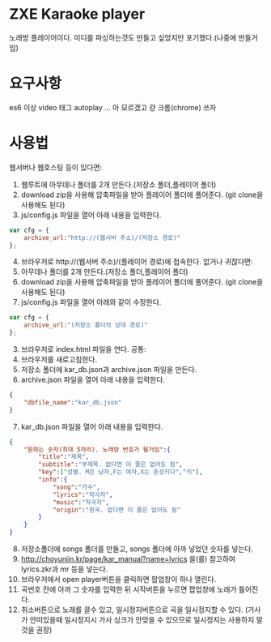 # ZXE Karaoke player
노래방 플레이어이다.
미디를 파싱하는것도 만들고 싶었지만 포기했다.(나중에 만들거임)
# 요구사항
es6 이상
video 태그 autoplay
... 아 모르겠고 걍 크롬(chrome) 쓰자
# 사용법
웹서버나 웹호스팅 등이 있다면:
1. 웹루트에 아무데나 폴더를 2개 만든다.(저장소 폴더,플레이어 폴더)
2. download zip을 사용해 압축파일을 받아 플레이어 폴더에 풀어준다.
   (git clone을 사용해도 된다)
3. js/config.js 파일을 열어 아래 내용을 입력한다.
```js
var cfg = {
    archive_url:"http://(웹서버 주소)/(저장소 경로)"
};
```
4. 브라우저로 http://(웹서버 주소)/(플레이어 경로)에 접속한다.
없거나 귀찮다면:
1. 아무데나 폴더를 2개 만든다.(저장소 폴더,플레이어 폴더)
2. download zip을 사용해 압축파일을 받아 플레이어 폴더에 풀어준다.
   (git clone을 사용해도 된다)
4. js/config.js 파일을 열어 아래와 같이 수정한다.
```js
var cfg = {
    archive_url:"(저장소 폴더의 상대 경로)"
};
```
3. 브라우저로 index.html 파일을 연다.
공통:
4. 브라우저를 새로고침한다.
5. 저장소 폴더에 kar_db.json과 archive.json 파일을 만든다.
6. archive.json 파일을 열어 아래 내용을 입력한다.
```json
{
    "dbfile_name":"kar_db.json"
}
```
7. kar_db.json 파일을 열어 아래 내용을 입력한다.
```json
{
    "원하는 숫자(최대 5자리). 노래방 번호가 될거임":{
        "title":"제목",
        "subtitle":"부제목. 없다면 이 줄은 없어도 됨",
        "key":["성별. M은 남자,F는 여자,X는 혼성키다","키"],
        "info":{
            "song":"가수",
            "lyrics":"작사자",
            "music":"작곡자",
            "origin":"원곡. 없다면 이 줄은 없어도 됨"
        }
    }
}
```
8. 저장소폴더에 songs 폴더를 만들고, songs 폴더에 아까 넣었던 숫자를 넣는다.
9. http://choyunjin.kr/page/kar_manual?name=lyrics 을(를) 참고하여 lyrics.zkr과 mr 등을 넣는다.
10. 브라우저에서 open player버튼을 클릭하면 팝업창이 하나 열린다.
11. 곡번호 칸에 아까 그 숫자를 입력한 뒤 시작버튼을 누르면 팝업창에 노래가 틀어진다.
12. 취소버튼으로 노래를 끌수 있고, 일시정지버튼으로 곡을 일시정지할 수 있다.
    (가사가 안떠있을때 일시정지시 가사 싱크가 안맞을 수 있으므로 일시정지는 사용하지 말것을 권장)

